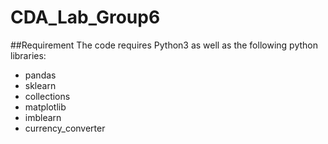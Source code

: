 # CDA_Lab_Group6

##Requirement
The code requires Python3 as well as the following python libraries:  

* pandas
* sklearn
* collections
* matplotlib
* imblearn
* currency_converter
